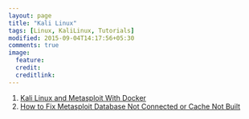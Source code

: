 ```yaml
---
layout: page
title: "Kali Linux"
tags: [Linux, KaliLinux, Tutorials]
modified: 2015-09-04T14:17:56+05:30
comments: true
image:
  feature:
  credit:
  creditlink:
---
```




1. <a href="/mac/kali-linux-and-metasploit-with-docker/"> Kali Linux and Metasploit With Docker</a>
1. <a href="/linux/kali/how-to-fix-metasploit-database-not-connected-or-cache-not-built/"> How to Fix Metasploit Database Not Connected or Cache Not Built </a>
